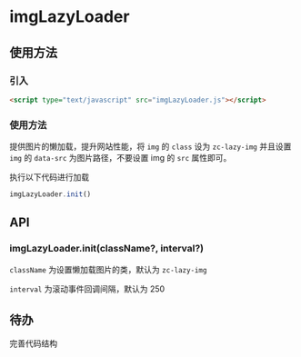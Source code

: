 # imgLazyLoader

## 使用方法

### 引入

```html
<script type="text/javascript" src="imgLazyLoader.js"></script>
```

### 使用方法

提供图片的懒加载，提升网站性能，将 `img` 的 `class` 设为 `zc-lazy-img` 并且设置 `img` 的 `data-src` 为图片路径，不要设置 img 的 `src` 属性即可。

执行以下代码进行加载

```javascript
imgLazyLoader.init()
```

## API

### imgLazyLoader.init(className?, interval?)

`className` 为设置懒加载图片的类，默认为 `zc-lazy-img`

`interval` 为滚动事件回调间隔，默认为 250

## 待办

完善代码结构